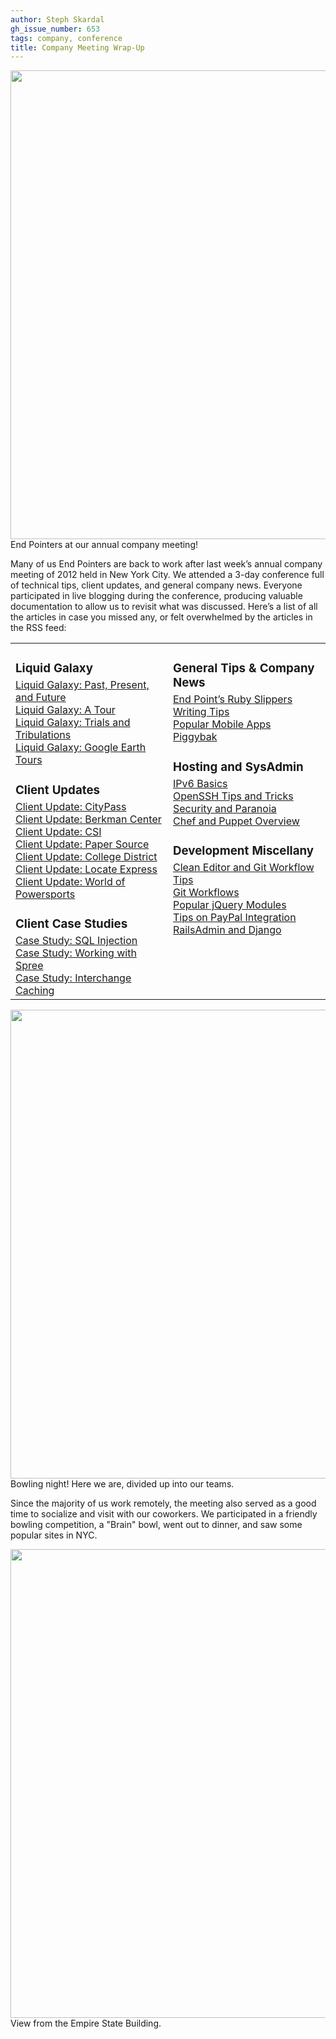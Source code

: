 ```yaml
---
author: Steph Skardal
gh_issue_number: 653
tags: company, conference
title: Company Meeting Wrap-Up
---
```


<img border="0" src="/blog/2012/06/18/company-meeting-wrap-up/image-0.jpeg" width="750"/>
End Pointers at our annual company meeting!

Many of us End Pointers are back to work after last week’s annual company meeting of 2012 held in New York City. We attended a 3-day conference full of technical tips, client updates, and general company news. Everyone participated in live blogging during the conference, producing valuable documentation to allow us to revisit what was discussed. Here’s a list of all the articles in case you missed any, or felt overwhelmed by the articles in the RSS feed:

<table cellpadding="0" cellspacing="0" width="100%">
<tbody><tr>
<td valign="top" width="50%">
<h3 style="margin-bottom:5px;">Liquid Galaxy</h3>
<a href="/blog/2012/06/13/liquid-galaxy-nyc-annual-meeting">Liquid Galaxy: Past, Present, and Future</a><br/>
<a href="/blog/2012/06/14/adam-vollrath-shows-liquid-galaxy-tours">Liquid Galaxy: A Tour</a><br/>
<a href="/blog/2012/06/14/overcoming-adversity-on-road-stories">Liquid Galaxy: Trials and Tribulations</a><br/>
<a href="/blog/2012/06/14/josh-tolley-spoke-on-building-of-tours">Liquid Galaxy: Google Earth Tours</a><br/>

<h3 style="margin-bottom:5px;">Client Updates</h3>
<a href="/blog/2012/06/13/web-service-integration-in-php-jquery">Client Update: CityPass</a><br/>
<a href="/blog/2012/06/13/berkman-center-brian-gadoury-and-his">Client Update: Berkman Center</a><br/>
<a href="/blog/2012/06/13/trisano-and-pentaho-at-our-nyc-company">Client Update: CSI</a><br/>
<a href="/blog/2012/06/13/paper-source-client-profile">Client Update: Paper Source</a><br/>
<a href="/blog/2012/06/14/college-district-presentation">Client Update: College District</a><br/>
<a href="/blog/2012/06/15/locate-express-jon-jenson-gave">Client Update: Locate Express</a><br/>
<a href="/blog/2012/06/15/world-of-powersports-client-report">Client Update: World of Powersports</a><br/>

<h3 style="margin-bottom:5px;">Client Case Studies</h3>
<a href="/blog/2012/06/14/you-shall-not-pass-preventing-sql">Case Study: SQL Injection</a><br/>
<a href="/blog/2012/06/15/developing-spree-application">Case Study: Working with Spree</a><br/>
<a href="/blog/2012/06/15/interchange-caching-implementation">Case Study: Interchange Caching</a><br/>

</td><td valign="top">

<h3 style="margin-bottom:5px;">General Tips & Company News</h3>
<a href="/blog/2012/06/13/end-points-ruby-slippers">End Point’s Ruby Slippers</a><br/>
<a href="/blog/2012/06/15/when-we-are-not-writing-in-bash-perl">Writing Tips</a><br/>
<a href="/blog/2012/06/15/popular-mobile-apps-from-brian-and-adam">Popular Mobile Apps</a><br/>
<a href="/blog/2012/06/13/why-piggybak-exists">Piggybak</a><br/>

<h3 style="margin-bottom:5px;">Hosting and SysAdmin</h3>
<a href="/blog/2012/06/15/ipv6-basics-by-josh-williams">IPv6 Basics</a><br/>
<a href="/blog/2012/06/14/openssh-tips-and-tricks-with-matt">OpenSSH Tips and Tricks</a><br/>
<a href="/blog/2012/06/14/security-review-with-kiel-time-to-be">Security and Paranoia</a><br/>
<a href="/blog/2012/06/13/chef-and-puppet-overview">Chef and Puppet Overview</a><br/>

<h3 style="margin-bottom:5px;">Development Miscellany</h3>
<a href="/blog/2012/06/14/ep-meeting-clean-editor-and-git">Clean Editor and Git Workflow Tips</a><br/>
<a href="/blog/2012/06/13/git-workflows">Git Workflows</a><br/>
<a href="/blog/2012/06/13/interesting-jquery-modules">Popular jQuery Modules</a><br/>
<a href="/blog/2012/06/14/handling-ecommerce-transactions-with">Tips on PayPal Integration</a><br/>
<a href="/blog/2012/06/14/railsadmin-django">RailsAdmin and Django</a>
</td>
</tr>
</tbody></table>

<img border="0" src="/blog/2012/06/18/company-meeting-wrap-up/image-1.jpeg" width="750"/>
Bowling night! Here we are, divided up into our teams.

Since the majority of us work remotely, the meeting also served as a good time to socialize and visit with our coworkers. We participated in a friendly bowling competition, a "Brain" bowl, went out to dinner, and saw some popular sites in NYC.

<img border="0" src="/blog/2012/06/18/company-meeting-wrap-up/image-2.jpeg" width="750"/>
View from the Empire State Building.
